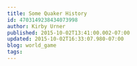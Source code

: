 ```yaml
---
title: Some Quaker History
id: 4703149238434073998
author: Kirby Urner
published: 2015-10-02T13:41:00.002-07:00
updated: 2015-10-02T16:33:07.980-07:00
blog: world_game
tags: 
---
```



